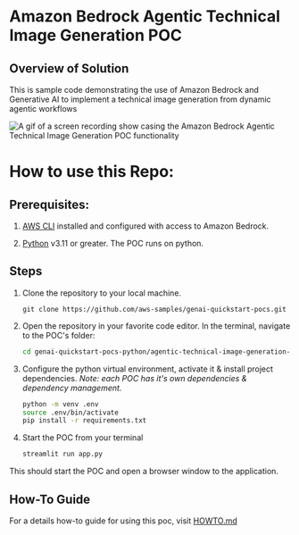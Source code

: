 # Amazon Bedrock Agentic Technical Image Generation POC

## Overview of Solution

This is sample code demonstrating the use of Amazon Bedrock and Generative AI to implement a technical image generation from dynamic agentic workflows

![A gif of a screen recording show casing the Amazon Bedrock Agentic Technical Image Generation POC functionality](images/demo.gif)



# How to use this Repo:

## Prerequisites:

1. [AWS CLI](https://docs.aws.amazon.com/cli/latest/userguide/getting-started-install.html) installed and configured with access to Amazon Bedrock.

1. [Python](https://www.python.org/downloads/) v3.11 or greater. The POC runs on python. 



## Steps
1. Clone the repository to your local machine.

    ```
    git clone https://github.com/aws-samples/genai-quickstart-pocs.git
    ```
    

1. Open the repository in your favorite code editor. In the terminal, navigate to the POC's folder:
    ```zsh
    cd genai-quickstart-pocs-python/agentic-technical-image-generation-poc
    ```

1. Configure the python virtual environment, activate it & install project dependencies. *Note: each POC has it's own dependencies & dependency management.*
    ```zsh
    python -m venv .env
    source .env/bin/activate
    pip install -r requirements.txt
    ```

1. Start the POC from your terminal
    ```zsh
    streamlit run app.py
    ```
This should start the POC and open a browser window to the application. 

## How-To Guide
For a details how-to guide for using this poc, visit [HOWTO.md](HOWTO.md)

